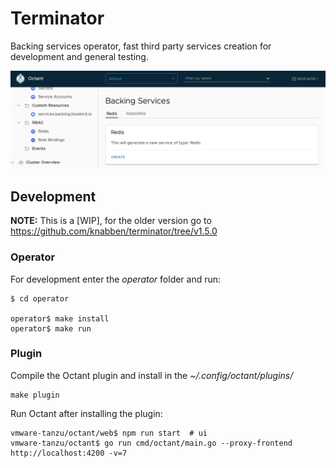 Terminator
==========

Backing services operator, fast third party services creation for development and
general testing.

![Screenshot](https://raw.githubusercontent.com/knabben/terminator/master/screen/screenshot.png)

## Development

**NOTE:** This is a [WIP], for the older version go to https://github.com/knabben/terminator/tree/v1.5.0

### Operator

For development enter the *operator* folder and run:

```
$ cd operator

operator$ make install
operator$ make run
```

### Plugin

Compile the Octant plugin and install in the *~/.config/octant/plugins/*

```
make plugin
```

Run Octant after installing the plugin: 
  
```
vmware-tanzu/octant/web$ npm run start  # ui 
vmware-tanzu/octant$ go run cmd/octant/main.go --proxy-frontend http://localhost:4200 -v=7
```